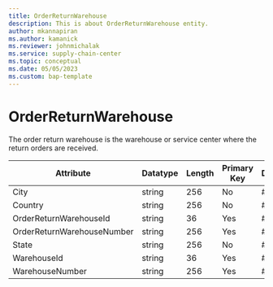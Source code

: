 ```yaml
---
title: OrderReturnWarehouse
description: This is about OrderReturnWarehouse entity.
author: mkannapiran
ms.author: kamanick
ms.reviewer: johnmichalak
ms.service: supply-chain-center
ms.topic: conceptual
ms.date: 05/05/2023
ms.custom: bap-template
---
```


# **OrderReturnWarehouse**

The order return warehouse is the warehouse or service center where the return orders are received.

|	Attribute	|	Datatype	|	Length	|	Primary Key	|	Description	|
|---------------|--------|------|----------|-----------|
|	City	|	string	|	256	|	No	|	#N/A	|
|	Country	|	string	|	256	|	No	|	#N/A	|
|	OrderReturnWarehouseId	|	string	|	36	|	Yes	|	#N/A	|
|	OrderReturnWarehouseNumber	|	string	|	256	|	Yes	|	#N/A	|
|	State	|	string	|	256	|	No	|	#N/A	|
|	WarehouseId	|	string	|	36	|	Yes	|	#N/A	|
|	WarehouseNumber	|	string	|	256	|	Yes	|	#N/A	|
